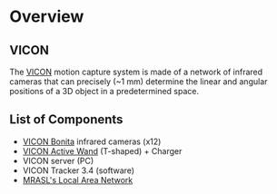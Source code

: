 # Overview

## VICON

The [VICON](https://www.vicon.com/) motion capture system is made of a network of infrared cameras that can precisely \(~1 mm\) determine the linear and angular positions of a 3D object in a predetermined space.

## List of Components

* [VICON Bonita](https://www.vicon.com/products/archived-products/bonita) infrared cameras \(x12\)  
* [VICON Active Wand](https://www.vicon.com/products/vicon-devices/calibration) \(T-shaped\) + Charger   
* VICON server \(PC\)
* VICON Tracker 3.4 \(software\)
* [MRASL's Local Area Network](https://mrasl.gitbooks.io/documentation/content/Equipment/Networking/LAN.html)

